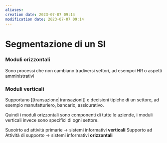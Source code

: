 ```yaml
---
aliases: 
creation date: 2023-07-07 09:14
modification date: 2023-07-07 09:14
---
```


# Segmentazione di un SI
### Moduli orizzontali
Sono processi che non cambiano tradiversi settori, ad esempoi HR o aspetti amministrativi

### Moduli verticali
Supportano [[transazione|transazioni]] e decisioni tipiche di un settore, ad esempio manufatturiero, bancario, assicurativo.

Quindi i moduli orizzontali sono componenti di tutte le aziende, i moduli verticali invece sono specifici di ogni settore.

Suooirto ad attività primarie -> sistemi informativi **verticali**
Supporto ad Attività di supporto -> sistemi informativi **orizzontali**